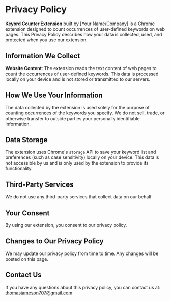 # Privacy Policy

**Keyord Counter Extension** built by [Your Name/Company] is a Chrome extension designed to count occurrences of user-defined keywords on web pages. This Privacy Policy describes how your data is collected, used, and protected when you use our extension.

## Information We Collect

**Website Content**: The extension reads the text content of web pages to count the occurrences of user-defined keywords. This data is processed locally on your device and is not stored or transmitted to our servers.

## How We Use Your Information

The data collected by the extension is used solely for the purpose of counting occurrences of the keywords you specify. We do not sell, trade, or otherwise transfer to outside parties your personally identifiable information.

## Data Storage

The extension uses Chrome's `storage` API to save your keyword list and preferences (such as case sensitivity) locally on your device. This data is not accessible by us and is only used by the extension to provide its functionality.

## Third-Party Services

We do not use any third-party services that collect data on our behalf.

## Your Consent

By using our extension, you consent to our privacy policy.

## Changes to Our Privacy Policy

We may update our privacy policy from time to time. Any changes will be posted on this page.

## Contact Us

If you have any questions about this privacy policy, you can contact us at:
thomasjameson707@gmail.com
